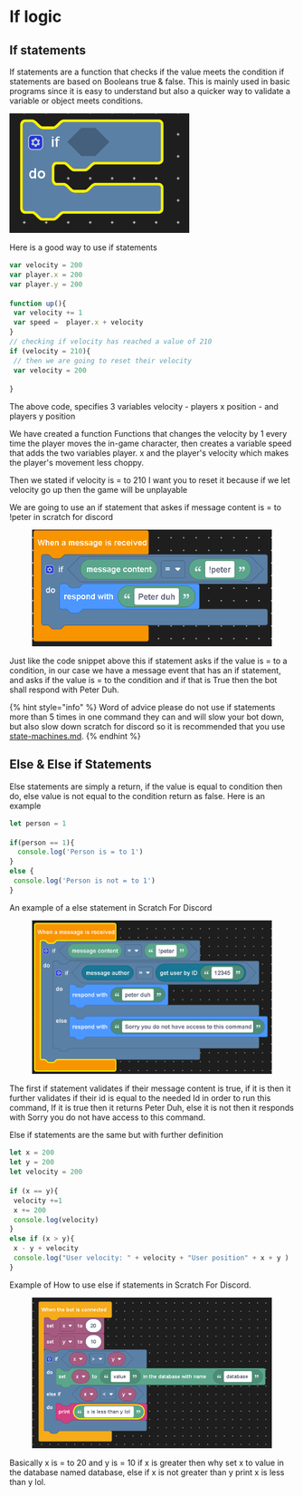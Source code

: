 # If logic

## If statements



If statements are a function that checks if the value meets the condition if statements are based on Booleans true & false. This is mainly used in basic programs since it is easy to understand but also a quicker way to validate a variable or object meets conditions.

![](<../../../.gitbook/assets/image (10).png>)

Here is a good way to use if statements

```javascript
var velocity = 200
var player.x = 200
var player.y = 200

function up(){
 var velocity += 1
 var speed =  player.x + velocity
}
// checking if velocity has reached a value of 210
if (velocity = 210){
 // then we are going to reset their velocity
 var velocity = 200
 
}

```

The above code, specifies 3 variables velocity - players x position - and players  y position

We have created a function Functions that changes the velocity by 1 every time the player moves the in-game character, then creates a variable speed that adds the two variables player. x and the player's velocity which makes the player's movement less choppy.

Then we stated if velocity is = to 210 I want you to reset it because if we let velocity go up then the game will be unplayable



We are going to use an if statement that askes if message content is = to !peter in scratch for discord

<figure><img src="../../../.gitbook/assets/image.png" alt=""><figcaption></figcaption></figure>

Just like the code snippet above this if statement asks if the value is = to a condition, in our case we have a message event that has an if statement, and asks if the value is = to  the condition and if that is True then the bot shall respond with Peter Duh.

{% hint style="info" %}
Word of advice please do not use if statements more than 5 times in one command they can and will slow your  bot down, but also slow down scratch for discord so it is  recommended that you use [state-machines.md](state-machines.md "mention").
{% endhint %}

## Else & Else if Statements

Else statements are simply a return, if the value is equal to condition then do, else value is not equal to the condition return as false.  Here is an example

```javascript
let person = 1

if(person == 1){
  console.log('Person is = to 1')
}
else {
 console.log('Person is not = to 1')
}
```

An example of a else statement in Scratch For Discord

<figure><img src="../../../.gitbook/assets/image (2).png" alt=""><figcaption></figcaption></figure>

The first if statement validates if their message content is true, if it is then it further validates if their id is equal to the needed Id in order to run this command, If it is true then it returns Peter Duh, else it is not then it responds with Sorry you do not have access to this command.



Else if statements are the same but with further definition

```javascript
let x = 200
let y = 200
let velocity = 200

if (x == y){
 velocity +=1
 x += 200
 console.log(velocity)
}
else if (x > y){
 x - y + velocity
 console.log("User velocity: " + velocity + "User position" + x + y )
}

```

Example of How to use else if statements in Scratch For Discord.

<figure><img src="../../../.gitbook/assets/image (3).png" alt=""><figcaption></figcaption></figure>

Basically x is = to 20 and y is = 10 if x is greater then why set x to value in the database named database, else if x is not greater than y print x is less than y lol.&#x20;
